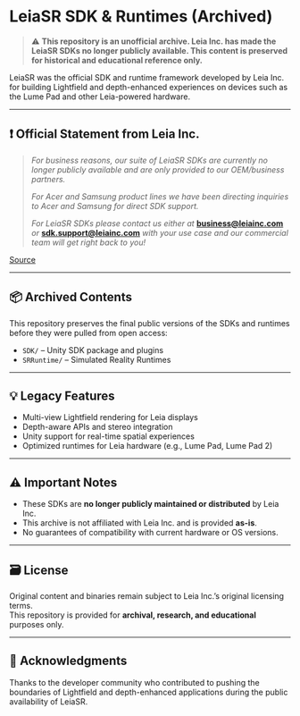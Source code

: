 # LeiaSR SDK & Runtimes (Archived)

> ⚠️ **This repository is an unofficial archive. Leia Inc. has made the LeiaSR SDKs no longer publicly available. This content is preserved for historical and educational reference only.**

LeiaSR was the official SDK and runtime framework developed by Leia Inc. for building Lightfield and depth-enhanced experiences on devices such as the Lume Pad and other Leia-powered hardware.

---

## ❗ Official Statement from Leia Inc.

> *For business reasons, our suite of LeiaSR SDKs are currently no longer publicly available and are only provided to our OEM/business partners.*  
>
> *For Acer and Samsung product lines we have been directing inquiries to Acer and Samsung for direct SDK support.*  
>
> *For LeiaSR SDKs please contact us either at* [**business@leiainc.com**](mailto:business@leiainc.com) *or* [**sdk.support@leiainc.com**](mailto:sdk.support@leiainc.com) *with your use case and our commercial team will get right back to you!*

[Source](https://forums.leialoft.com/t/leiasr-sdk-for-windows-no-longer-available/6166)


---

## 📦 Archived Contents

This repository preserves the final public versions of the SDKs and runtimes before they were pulled from open access:

- `SDK/` – Unity SDK package and plugins
- `SRRuntime/` – Simulated Reality Runtimes

---

## 💡 Legacy Features

- Multi-view Lightfield rendering for Leia displays
- Depth-aware APIs and stereo integration
- Unity support for real-time spatial experiences
- Optimized runtimes for Leia hardware (e.g., Lume Pad, Lume Pad 2)

---

## ⚠️ Important Notes

- These SDKs are **no longer publicly maintained or distributed** by Leia Inc.
- This archive is not affiliated with Leia Inc. and is provided **as-is**.
- No guarantees of compatibility with current hardware or OS versions.

---

## 🗃️ License

Original content and binaries remain subject to Leia Inc.’s original licensing terms.  
This repository is provided for **archival, research, and educational** purposes only.

---

## 🙏 Acknowledgments

Thanks to the developer community who contributed to pushing the boundaries of Lightfield and depth-enhanced applications during the public availability of LeiaSR.

